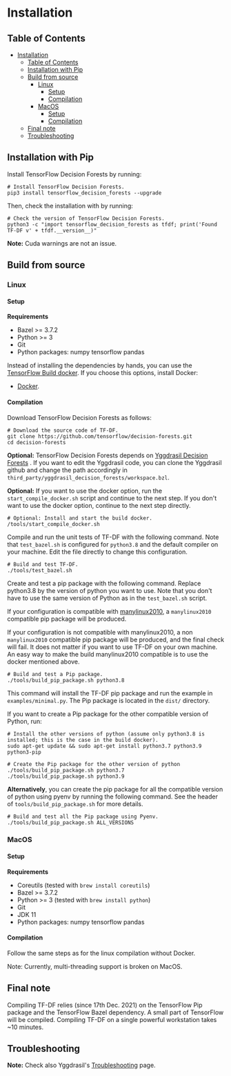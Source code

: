 # Installation

<!-- docs_infra:strip_begin -->

## Table of Contents

<!--ts-->

*   [Installation](#installation)
    *   [Table of Contents](#table-of-contents)
    *   [Installation with Pip](#installation-with-pip)
    *   [Build from source](#build-from-source)
        *   [Linux](#linux)
            *   [Setup](#setup)
            *   [Compilation](#compilation)
        *   [MacOS](#macos)
            *   [Setup](#setup-1)
            *   [Compilation](#compilation-1)
    *   [Final note](#final-note)
    *   [Troubleshooting](#troubleshooting)

<!--te-->

<!-- docs_infra:strip_end -->

## Installation with Pip

Install TensorFlow Decision Forests by running:

```shell
# Install TensorFlow Decision Forests.
pip3 install tensorflow_decision_forests --upgrade
```

Then, check the installation with by running:

```shell
# Check the version of TensorFlow Decision Forests.
python3 -c "import tensorflow_decision_forests as tfdf; print('Found TF-DF v' + tfdf.__version__)"
```

**Note:** Cuda warnings are not an issue.

## Build from source

### Linux

#### Setup

**Requirements**

-   Bazel >= 3.7.2
-   Python >= 3
-   Git
-   Python packages: numpy tensorflow pandas

Instead of installing the dependencies by hands, you can use the
[TensorFlow Build docker](https://github.com/tensorflow/build). If you choose
this options, install Docker:

- [Docker](https://docs.docker.com/get-docker/).

#### Compilation

Download TensorFlow Decision Forests as follows:

```shell
# Download the source code of TF-DF.
git clone https://github.com/tensorflow/decision-forests.git
cd decision-forests
```

**Optional:** TensorFlow Decision Forests depends on
[Yggdrasil Decision Forests](https://github.com/google/yggdrasil-decision-forests)
. If you want to edit the Yggdrasil code, you can clone the Yggdrasil github and
change the path accordingly in
`third_party/yggdrasil_decision_forests/workspace.bzl`.

**Optional:** If you want to use the docker option, run the
`start_compile_docker.sh` script and continue to the next step. If you don't
want to use the docker option, continue to the next step directly.

```shell
# Optional: Install and start the build docker.
/tools/start_compile_docker.sh
```

Compile and run the unit tests of TF-DF with the following command. Note
that `test_bazel.sh` is configured for `python3.8` and the default compiler on
your machine. Edit the file directly to change this configuration.

```shell
# Build and test TF-DF.
./tools/test_bazel.sh
```

Create and test a pip package with the following command. Replace python3.8 by
the version of python you want to use. Note that you don't have to use the same
version of Python as in the `test_bazel.sh` script.

If your configuration is compatible with
[manylinux2010](https://www.python.org/dev/peps/pep-0571/), a `manylinux2010`
compatible pip package will be produced.

If your configuration is not compatible with manylinux2010, a non
`manylinux2010` compatible pip package will be produced, and the final check
will fail. It does not matter if you want to use TF-DF on your own machine. An
easy way to make the build manylinux2010 compatible is to use the docker
mentioned above.

```shell
# Build and test a Pip package.
./tools/build_pip_package.sh python3.8
```

This command will install the TF-DF pip package and run the example in
`examples/minimal.py`. The Pip package is located in the `dist/` directory.

If you want to create a Pip package for the other compatible version of Python,
run:

```shell
# Install the other versions of python (assume only python3.8 is installed; this is the case in the build docker).
sudo apt-get update && sudo apt-get install python3.7 python3.9 python3-pip

# Create the Pip package for the other version of python
./tools/build_pip_package.sh python3.7
./tools/build_pip_package.sh python3.9
```

**Alternatively**, you can create the pip package for all the compatible version
of python using pyenv by running the following command. See the header of
`tools/build_pip_package.sh` for more details.

```shell
# Build and test all the Pip package using Pyenv.
./tools/build_pip_package.sh ALL_VERSIONS
```

### MacOS

#### Setup

**Requirements**

-   Coreutils (tested with `brew install coreutils`)
-   Bazel >= 3.7.2
-   Python >= 3 (tested with `brew install python`)
-   Git
-   JDK 11
-   Python packages: numpy tensorflow pandas

#### Compilation

Follow the same steps as for the linux compilation without Docker.

Note: Currently, multi-threading support is broken on MacOS.

## Final note

Compiling TF-DF relies (since 17th Dec. 2021) on the TensorFlow Pip package and
the TensorFlow Bazel dependency. A small part of TensorFlow will be compiled.
Compiling TF-DF on a single powerful workstation takes ~10 minutes.

## Troubleshooting

**Note:** Check also Yggdrasil's
[Troubleshooting](https://github.com/google/yggdrasil-decision-forests/blob/main/documentation/installation.md#troubleshooting)
page.
